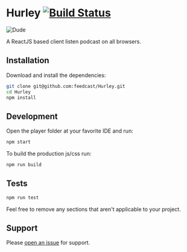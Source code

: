 # Hurley [![Build Status](https://travis-ci.org/feedcast/hurley.svg?branch=master)](https://travis-ci.org/feedcast/hurley)

![Dude](http://i.imgur.com/mmDOAgm.jpg)

A ReactJS based client listen podcast on all browsers.

## Installation

Download and install the dependencies:

```sh
git clone git@github.com:feedcast/Hurley.git
cd Hurley
npm install
```

## Development

Open the player folder at your favorite IDE and run:

```sh
npm start
```

To build the production js/css run:

```sh
npm run build
```

## Tests

```sh
npm run test
```

Feel free to remove any sections that aren't applicable to your project.

## Support

Please [open an issue](https://github.com/feedcast/Hurley/issues/new) for support.
